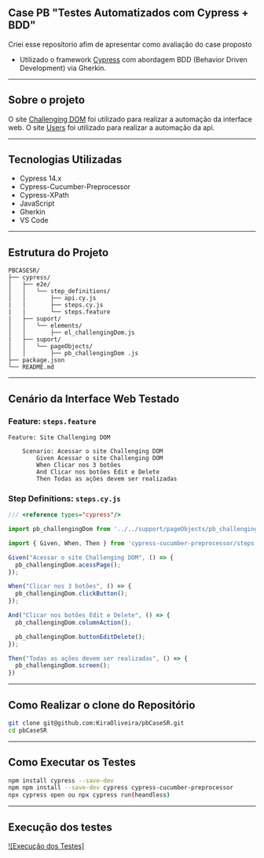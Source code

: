 ## Case PB "Testes Automatizados com Cypress + BDD"

Criei esse reposítorio afim de apresentar como avaliação do case proposto

* Utilizado o framework [Cypress](https://www.cypress.io/) com abordagem BDD (Behavior Driven Development) via Gherkin.

---

## Sobre o projeto

O site [Challenging DOM](https://the-internet.herokuapp.com/challenging_dom) foi utilizado para realizar a automação da interface web.
O site [Users](https://jsonplaceholder.typicode.com/users) foi utilizado para realizar a automação da api.

---

## Tecnologias Utilizadas

- Cypress 14.x
- Cypress-Cucumber-Preprocessor
- Cypress-XPath
- JavaScript
- Gherkin
- VS Code

---

## Estrutura do Projeto

```
PBCASESR/
├── cypress/
│   ├── e2e/
│   │   └── step_definitions/
│   │       ├── api.cy.js
|   |       ├── steps.cy.js
|   |       └── steps.feature
|   ├── suport/
│   │   └── elements/
│   │       ├── el_challengingDom.js
|   ├── suport/
│   │   └── pageObjects/
│   │       ├── pb_challengingDom .js
├── package.json
└── README.md
```

---

## Cenário da Interface Web Testado

### Feature: `steps.feature`

```gherkin
Feature: Site Challenging DOM

    Scenario: Acessar o site Challenging DOM
        Given Acessar o site Challenging DOM
        When Clicar nos 3 botões
        And Clicar nos botões Edit e Delete
        Then Todas as ações devem ser realizadas

```

### Step Definitions: `steps.cy.js`

```javascript
/// <reference types="cypress"/>

import pb_challengingDom from '../../support/pageObjects/pb_challengingDom '

import { Given, When, Then } from 'cypress-cucumber-preprocessor/steps';

Given("Acessar o site Challenging DOM", () => {
  pb_challengingDom.acessPage();
});

When("Clicar nos 3 botões", () => {
  pb_challengingDom.clickButton();
});

And("Clicar nos botões Edit e Delete", () => {
  pb_challengingDom.columnAction();

  pb_challengingDom.buttonEditDelete();
});

Then("Todas as ações devem ser realizadas", () => {
  pb_challengingDom.screen();
})
```

---

## Como Realizar o clone do Repositório

```bash
git clone git@github.com:KiraOliveira/pbCaseSR.git
cd pbCaseSR
```

---

## Como Executar os Testes

```bash
npm install cypress --save-dev
npm npm install --save-dev cypress cypress-cucumber-preprocessor
npx cypress open ou npx cypress run(heandless)
```

---

## Execução dos testes

[![Execução dos Testes]](https://github.com/user-attachments/assets/96366a67-9a76-4c53-afe6-c885ee1df527)






